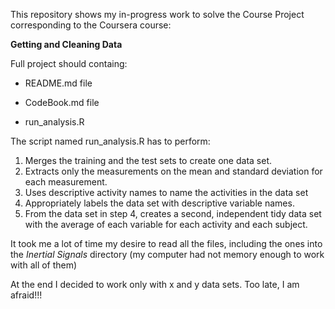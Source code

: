 This repository shows my in-progress work to solve the Course Project corresponding to the Coursera course:


**Getting and Cleaning Data**


Full project should containg:

* README.md file

* CodeBook.md file

* run_analysis.R

The script named run_analysis.R has to perform:

1. Merges the training and the test sets to create one data set.
2. Extracts only the measurements on the mean and standard deviation for each measurement. 
3. Uses descriptive activity names to name the activities in the data set
4. Appropriately labels the data set with descriptive variable names. 
5. From the data set in step 4, creates a second, independent tidy data set with the average of each variable for each activity and each subject.


It took me a lot of time my desire to read all the files, including the ones into the *Inertial Signals* directory (my computer had not memory enough to work with all  of them)


At the end I decided to work only with x and y data sets. Too late, I am afraid!!!

